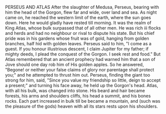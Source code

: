 PERSEUS AND ATLAS
  After the slaughter of Medusa, Perseus, bearing with him the head of
  the Gorgon, flew far and wide, over land and sea. As night came on, he
  reached the western limit of the earth, where the sun goes down.
  Here he would gladly have rested till morning. It was the realm of
  King Atlas, whose bulk surpassed that of all other men. He was rich
  iii flocks and herds and had no neighbour or rival to dispute his
  state. But his chief pride was in his gardens whose fruit was of gold,
  hanging from golden branches, half hid with golden leaves. Perseus
  said to him, "I come as a guest. If you honour illustrious descent,
  I claim Jupiter for my father; if mighty deeds, I plead the conquest
  of the Gorgon. I seek rest and food." But Atlas remembered that an
  ancient prophecy had warned him that a son of Jove should one day
  rob him of His golden apples. So he answered, "Begone! or neither your
  false claims of glory nor parentage shall protect you;" and he
  attempted to thrust him out. Perseus, finding the giant too strong for
  him, said, "Since you value my friendship so little, deign to accept a
  present;" and turning his face away, he held up the Gorgon's head.
  Atlas, with all his bulk, was changed into stone. His beard and hair
  became forests, his arms and shoulders cliffs, his head a summit,
  and his bones rocks. Each part increased in bulk till be became a
  mountain, and (such was the pleasure of the gods) heaven with all
  its stars rests upon his shoulders.